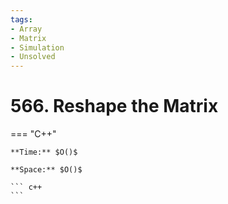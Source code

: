 ```yaml
---
tags:
- Array
- Matrix
- Simulation
- Unsolved
---
```



# 566. Reshape the Matrix

=== "C++"

    **Time:** $O()$

    **Space:** $O()$

    ``` c++
    ```